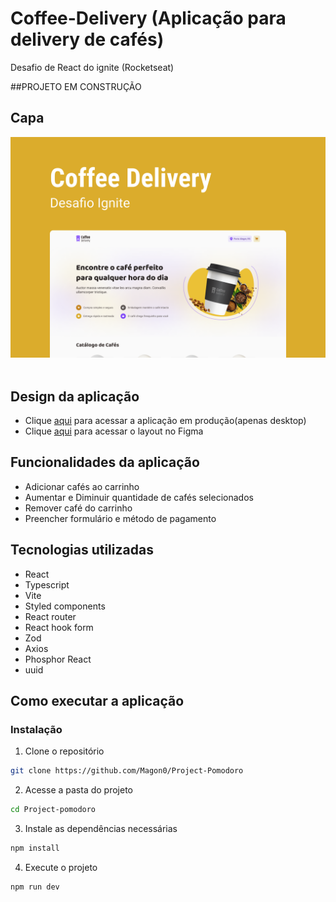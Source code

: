 # Coffee-Delivery (Aplicação para delivery de cafés)
Desafio de React do ignite (Rocketseat)

##PROJETO EM CONSTRUÇÃO

## Capa
<img src="./Capa.png" /> <br/> <br/>

## Design da aplicação
- Clique [aqui](https://coffe-delivery-all4s.ondigitalocean.app/) para acessar a aplicação em produção(apenas desktop)
- Clique [aqui](https://www.figma.com/file/21gfmeoPiOsjw64m2zlz6B/Coffee-Delivery-(Copy)?node-id=0%3A1) para acessar o layout no Figma

## Funcionalidades da aplicação
- Adicionar cafés ao carrinho
- Aumentar e Diminuir quantidade de cafés selecionados
- Remover café do carrinho
- Preencher formulário e método de pagamento

## Tecnologias utilizadas
- React
- Typescript
- Vite
- Styled components
- React router
- React hook form
- Zod
- Axios
- Phosphor React
- uuid



## Como executar a aplicação 

### Instalação
1. Clone o repositório
```bash
git clone https://github.com/Magon0/Project-Pomodoro
```
2. Acesse a pasta do projeto
```bash
cd Project-pomodoro
```
3. Instale as dependências necessárias 
```bash
npm install
```
4. Execute o projeto
```bash
npm run dev
```
